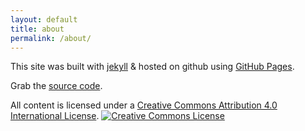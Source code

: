 ```yaml
---
layout: default
title: about
permalink: /about/
---
```


This site was built with [jekyll](http://jekyllrb.com/) & hosted on github using [GitHub Pages](https://pages.github.com/). 

Grab the [source code](https://github.com/eggman64/eggman64.github.io).

All content is licensed under a <a rel="license" href="http://creativecommons.org/licenses/by/4.0/">Creative Commons Attribution 4.0 International License</a>.
<a rel="license" href="http://creativecommons.org/licenses/by/4.0/"><img alt="Creative Commons License" style="border-width:0" src="https://i.creativecommons.org/l/by/4.0/88x31.png" /></a>
